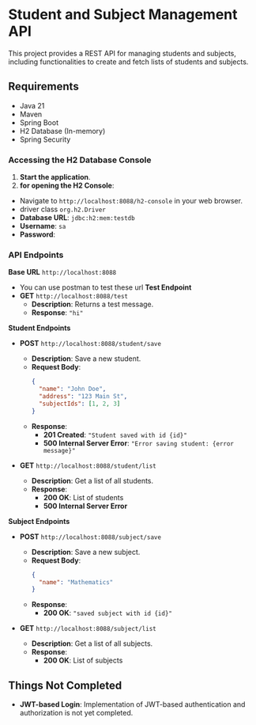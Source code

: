 # Student and Subject Management API

This project provides a REST API for managing students and subjects, including functionalities to create and fetch lists of students and subjects.

## Requirements

- Java 21
- Maven
- Spring Boot
- H2 Database (In-memory)
- Spring Security
### Accessing the H2 Database Console

1. **Start the application**.
2. **for opening the H2 Console**:
- Navigate to `http://localhost:8088/h2-console` in your web browser.
- driver class `org.h2.Driver`
- **Database URL**: `jdbc:h2:mem:testdb`
- **Username**: `sa`
- **Password**: 

### API Endpoints

**Base URL**
`http://localhost:8088`
- You can use postman to test these url
**Test Endpoint**
- **GET** `http://localhost:8088/test`
  - **Description**: Returns a test message.
  - **Response**: `"hi"`

**Student Endpoints**
- **POST** `http://localhost:8088/student/save`
  - **Description**: Save a new student.
  - **Request Body**:
    ```json
    {
      "name": "John Doe",
      "address": "123 Main St",
      "subjectIds": [1, 2, 3]
    }
    ```
  - **Response**:
    - **201 Created**: `"Student saved with id {id}"`
    - **500 Internal Server Error**: `"Error saving student: {error message}"`

- **GET** `http://localhost:8088/student/list`
  - **Description**: Get a list of all students.
  - **Response**:
    - **200 OK**: List of students
    - **500 Internal Server Error**

**Subject Endpoints**
- **POST** `http://localhost:8088/subject/save`
  - **Description**: Save a new subject.
  - **Request Body**:
    ```json
    {
      "name": "Mathematics"
    }
    ```
  - **Response**:
    - **200 OK**: `"saved subject with id {id}"`

- **GET** `http://localhost:8088/subject/list`
  - **Description**: Get a list of all subjects.
  - **Response**:
    - **200 OK**: List of subjects
## Things Not Completed

- **JWT-based Login**: Implementation of JWT-based authentication and authorization is not yet completed.
